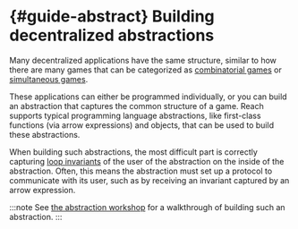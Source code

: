 # {#guide-abstract} Building decentralized abstractions

Many decentralized applications have the same structure, similar to how there are many games that can be categorized as [combinatorial games](https://en.wikipedia.org/wiki/Combinatorial_game_theory) or [simultaneous games](https://en.wikipedia.org/wiki/Simultaneous_game).

These applications can either be programmed individually, or you can build an abstraction that captures the common structure of a game.
Reach supports typical programming language abstractions, like first-class functions (via arrow expressions) and objects, that can be used to build these abstractions.

When building such abstractions, the most difficult part is correctly capturing [loop invariants](##guide-loop-invs) of the user of the abstraction on the inside of the abstraction.
Often, this means the abstraction must set up a protocol to communicate with its user, such as by receiving an invariant captured by an arrow expression.

:::note
See [the abstraction workshop](##workshop-abstract-simul) for a walkthrough of building such an abstraction.
:::